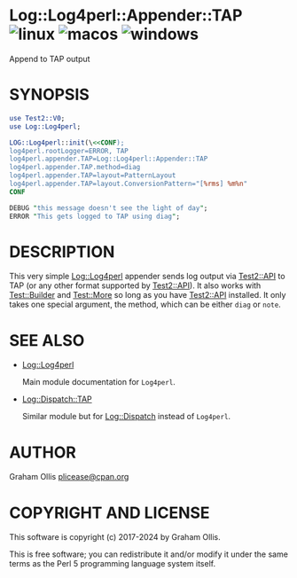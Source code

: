 # Log::Log4perl::Appender::TAP ![linux](https://github.com/uperl/Log-Log4perl-Appender-TAP/workflows/linux/badge.svg) ![macos](https://github.com/uperl/Log-Log4perl-Appender-TAP/workflows/macos/badge.svg) ![windows](https://github.com/uperl/Log-Log4perl-Appender-TAP/workflows/windows/badge.svg)

Append to TAP output

# SYNOPSIS

```perl
use Test2::V0;
use Log::Log4perl;

LOG::Log4perl::init(\<<CONF);
log4perl.rootLogger=ERROR, TAP
log4perl.appender.TAP=Log::Log4perl::Appender::TAP
log4perl.appender.TAP.method=diag
log4perl.appender.TAP=layout=PatternLayout
log4perl.appender.TAP=layout.ConversionPattern="[%rms] %m%n"
CONF

DEBUG "this message doesn't see the light of day";
ERROR "This gets logged to TAP using diag";
```

# DESCRIPTION

This very simple [Log::Log4perl](https://metacpan.org/pod/Log::Log4perl) appender sends log output via [Test2::API](https://metacpan.org/pod/Test2::API) to TAP
(or any other format supported by [Test2::API](https://metacpan.org/pod/Test2::API)).  It also works with
[Test::Builder](https://metacpan.org/pod/Test::Builder) and [Test::More](https://metacpan.org/pod/Test::More) so long as you have [Test2::API](https://metacpan.org/pod/Test2::API)
installed.  It only takes one special argument, the method, which can
be either `diag` or `note`.

# SEE ALSO

- [Log::Log4perl](https://metacpan.org/pod/Log::Log4perl)

    Main module documentation for `Log4perl`.

- [Log::Dispatch::TAP](https://metacpan.org/pod/Log::Dispatch::TAP)

    Similar module but for [Log::Dispatch](https://metacpan.org/pod/Log::Dispatch) instead of `Log4perl`.

# AUTHOR

Graham Ollis <plicease@cpan.org>

# COPYRIGHT AND LICENSE

This software is copyright (c) 2017-2024 by Graham Ollis.

This is free software; you can redistribute it and/or modify it under
the same terms as the Perl 5 programming language system itself.
